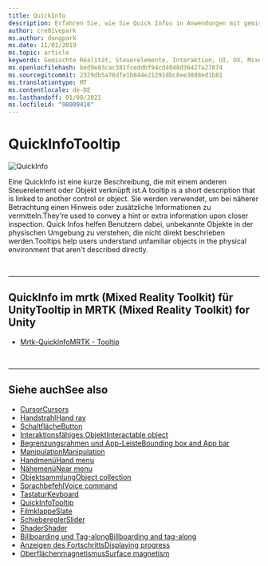 ```yaml
---
title: QuickInfo
description: Erfahren Sie, wie Sie Quick Infos in Anwendungen mit gemischter Realität verwenden. Dies sind kurze Beschreibungen, die mit einem anderen Steuerelement oder Objekt verknüpft sind.
author: cre8ivepark
ms.author: dongpark
ms.date: 11/01/2019
ms.topic: article
keywords: Gemischte Realität, Steuerelemente, Interaktion, UI, UX, Mixed Reality-Headset, Windows Mixed Reality-Headset, Virtual Reality-Headset, hololens, ToolTip, mrtk, Mixed Reality Toolkit
ms.openlocfilehash: bed9e83cac381fceddbf94cd4048d36427a27874
ms.sourcegitcommit: 2329db5a76dfe1b844e21291dbc8ee3888ed1b81
ms.translationtype: MT
ms.contentlocale: de-DE
ms.lasthandoff: 01/08/2021
ms.locfileid: "98009410"
---
```

# <a name="tooltip"></a><span data-ttu-id="00d73-104">QuickInfo</span><span class="sxs-lookup"><span data-stu-id="00d73-104">Tooltip</span></span>

![QuickInfo](images/UX_Hero_Tooltip.jpg)

<span data-ttu-id="00d73-106">Eine QuickInfo ist eine kurze Beschreibung, die mit einem anderen Steuerelement oder Objekt verknüpft ist.</span><span class="sxs-lookup"><span data-stu-id="00d73-106">A tooltip is a short description that is linked to another control or object.</span></span> <span data-ttu-id="00d73-107">Sie werden verwendet, um bei näherer Betrachtung einen Hinweis oder zusätzliche Informationen zu vermitteln.</span><span class="sxs-lookup"><span data-stu-id="00d73-107">They're used to convey a hint or extra information upon closer inspection.</span></span> <span data-ttu-id="00d73-108">Quick Infos helfen Benutzern dabei, unbekannte Objekte in der physischen Umgebung zu verstehen, die nicht direkt beschrieben werden.</span><span class="sxs-lookup"><span data-stu-id="00d73-108">Tooltips help users understand unfamiliar objects in the physical environment that aren't described directly.</span></span> 

<br>

---

## <a name="tooltip-in-mrtk-mixed-reality-toolkit-for-unity"></a><span data-ttu-id="00d73-109">QuickInfo im mrtk (Mixed Reality Toolkit) für Unity</span><span class="sxs-lookup"><span data-stu-id="00d73-109">Tooltip in MRTK (Mixed Reality Toolkit) for Unity</span></span>

* [<span data-ttu-id="00d73-110">Mrtk-QuickInfo</span><span class="sxs-lookup"><span data-stu-id="00d73-110">MRTK - Tooltip</span></span>](https://microsoft.github.io/MixedRealityToolkit-Unity/Documentation/README_Tooltip.html)

<br>

---

## <a name="see-also"></a><span data-ttu-id="00d73-111">Siehe auch</span><span class="sxs-lookup"><span data-stu-id="00d73-111">See also</span></span>

* [<span data-ttu-id="00d73-112">Cursor</span><span class="sxs-lookup"><span data-stu-id="00d73-112">Cursors</span></span>](cursors.md)
* [<span data-ttu-id="00d73-113">Handstrahl</span><span class="sxs-lookup"><span data-stu-id="00d73-113">Hand ray</span></span>](point-and-commit.md)
* [<span data-ttu-id="00d73-114">Schaltfläche</span><span class="sxs-lookup"><span data-stu-id="00d73-114">Button</span></span>](button.md)
* [<span data-ttu-id="00d73-115">Interaktionsfähiges Objekt</span><span class="sxs-lookup"><span data-stu-id="00d73-115">Interactable object</span></span>](interactable-object.md)
* [<span data-ttu-id="00d73-116">Begrenzungsrahmen und App-Leiste</span><span class="sxs-lookup"><span data-stu-id="00d73-116">Bounding box and App bar</span></span>](app-bar-and-bounding-box.md)
* [<span data-ttu-id="00d73-117">Manipulation</span><span class="sxs-lookup"><span data-stu-id="00d73-117">Manipulation</span></span>](direct-manipulation.md)
* [<span data-ttu-id="00d73-118">Handmenü</span><span class="sxs-lookup"><span data-stu-id="00d73-118">Hand menu</span></span>](hand-menu.md)
* [<span data-ttu-id="00d73-119">Nähemenü</span><span class="sxs-lookup"><span data-stu-id="00d73-119">Near menu</span></span>](near-menu.md)
* [<span data-ttu-id="00d73-120">Objektsammlung</span><span class="sxs-lookup"><span data-stu-id="00d73-120">Object collection</span></span>](object-collection.md)
* [<span data-ttu-id="00d73-121">Sprachbefehl</span><span class="sxs-lookup"><span data-stu-id="00d73-121">Voice command</span></span>](voice-input.md)
* [<span data-ttu-id="00d73-122">Tastatur</span><span class="sxs-lookup"><span data-stu-id="00d73-122">Keyboard</span></span>](keyboard.md)
* [<span data-ttu-id="00d73-123">QuickInfo</span><span class="sxs-lookup"><span data-stu-id="00d73-123">Tooltip</span></span>](tooltip.md)
* [<span data-ttu-id="00d73-124">Filmklappe</span><span class="sxs-lookup"><span data-stu-id="00d73-124">Slate</span></span>](slate.md)
* [<span data-ttu-id="00d73-125">Schieberegler</span><span class="sxs-lookup"><span data-stu-id="00d73-125">Slider</span></span>](slider.md)
* [<span data-ttu-id="00d73-126">Shader</span><span class="sxs-lookup"><span data-stu-id="00d73-126">Shader</span></span>](shader.md)
* [<span data-ttu-id="00d73-127">Billboarding und Tag-along</span><span class="sxs-lookup"><span data-stu-id="00d73-127">Billboarding and tag-along</span></span>](billboarding-and-tag-along.md)
* [<span data-ttu-id="00d73-128">Anzeigen des Fortschritts</span><span class="sxs-lookup"><span data-stu-id="00d73-128">Displaying progress</span></span>](progress.md)
* [<span data-ttu-id="00d73-129">Oberflächenmagnetismus</span><span class="sxs-lookup"><span data-stu-id="00d73-129">Surface magnetism</span></span>](surface-magnetism.md)
